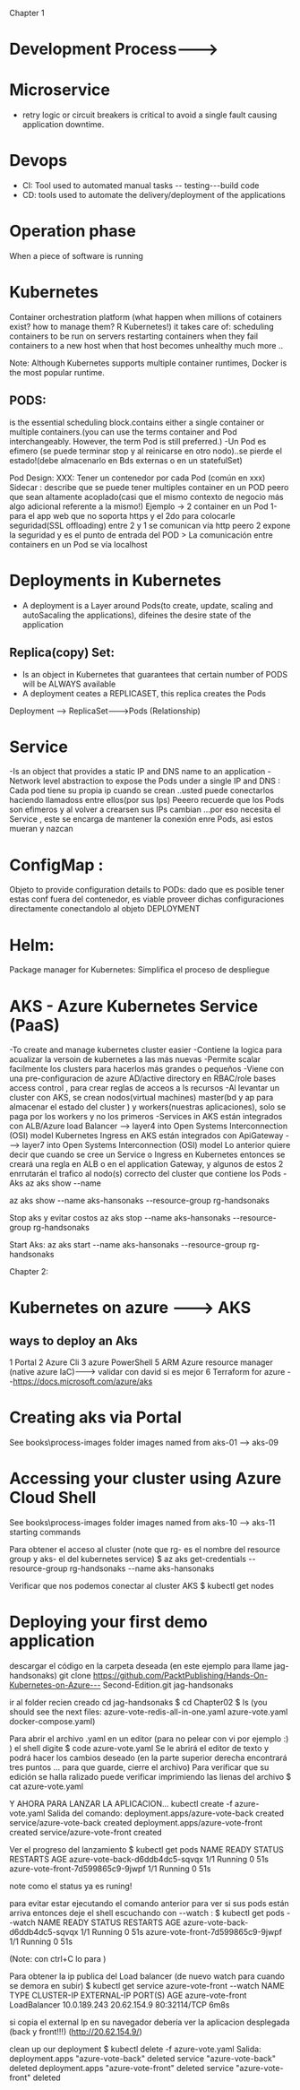 Chapter 1
# Development Process--->

# Microservice 
- retry logic or circuit breakers is critical to avoid a single fault causing application
downtime.

# Devops 
- CI: Tool used to automated manual tasks -- testing---build code
- CD: tools used to automate the delivery/deployment of the applications 

# Operation phase
When a piece of software is running 


# Kubernetes 
Container orchestration platform (what happen when millions of cotainers exist? how to manage them? R Kubernetes!)
it takes care of:
	scheduling containers to be run on servers
	restarting containers when they fail
	containers to a new host when that host becomes unhealthy
	much more ..
	
Note: Although Kubernetes supports multiple container runtimes, Docker is the most
popular runtime.

## PODS: 
is the essential scheduling block.contains either a single container or multiple containers.(you can use the terms container and Pod
interchangeably. However, the term Pod is still preferred.)
-Un Pod es efimero (se puede terminar stop y al reinicarse en otro nodo)..se pierde el estado!(debe almacenarlo en Bds externas o en un statefulSet)

Pod Design:
    XXX: Tener un contenedor por cada Pod (común en xxx)
	Sidecar : describe que se puede tener multiples container en un POD peero que sean altamente acoplado(casi que el mismo contexto de negocio más algo adicional referente a la mismo!)
		Ejemplo -> 2 container en un Pod 1-para el app web que no soporta https y el 2do para colocarle seguridad(SSL offloading)
		entre 2 y 1 se comunican vía http peero 2 expone la seguridad y es el punto de entrada del POD
		> La comunicación entre containers en un Pod se vía localhost


# Deployments in Kubernetes
- A deployment is a Layer around Pods(to create, update, scaling and autoSacaling the applications), difeines the desire state of the application
## Replica(copy) Set: 
- Is an object in Kubernetes that guarantees that certain number  of PODS will be ALWAYS available 
- A deployment ceates a REPLICASET, this replica creates the Pods

Deployment --> ReplicaSet--->Pods 
(Relationship)


# Service
-Is an object that provides a static IP and DNS name to an application
-Network level abstraction to expose the Pods under a single IP and DNS : Cada pod tiene su propia ip cuando se crean ..usted puede conectarlos haciendo llamadoss entre ellos(por sus Ips)
Peeero recuerde que los Pods son efimeros y al volver a crearsen sus IPs cambian ...por eso necesita el Service , este se encarga de mantener la conexión enre Pods, asi estos  mueran y nazcan 

# ConfigMap :
Objeto to provide configuration details to PODs: dado que es posible tener estas conf fuera del contenedor, es viable proveer dichas configuraciones directamente 
conectandolo al objeto DEPLOYMENT

# Helm:
Package manager for Kubernetes: Simplifica el proceso de despliegue 

# AKS - Azure Kubernetes Service (PaaS)
-To create and manage kubernetes cluster easier
-Contiene la logica para acualizar la versoin de kubernetes a las más nuevas
-Permite scalar facilmente los clusters para hacerlos más grandes o pequeños
-Viene con una pre-configuracion de azure AD/active directory en RBAC/role bases access control , para crear reglas de acceos a ls recursos 
-Al levantar un cluster con AKS, se crean nodos(virtual machines) master(bd y ap para almacenar el estado del cluster ) 
y workers(nuestras aplicaciones), solo se paga por los workers y no los primeros 
-Services in AKS están integrados con ALB/Azure load Balancer --> layer4 into Open Systems Interconnection (OSI) model
Kubernetes Ingress en AKS están integrados con ApiGateway ---> layer7 into Open Systems Interconnection (OSI) model
Lo anterior quiere decir que cuando se cree un Service o Ingress en Kubernetes entonces se creará una regla en ALB o en el application Gateway, y algunos de estos 2
enrrutarán el trafico al nodo(s) correcto  del cluster que contiene los Pods
-Aks 
az aks show --name 

az aks show --name aks-hansonaks --resource-group rg-handsonaks

Stop aks y evitar costos
az aks stop --name aks-hansonaks  --resource-group rg-handsonaks

Start Aks:
az aks start --name aks-hansonaks  --resource-group rg-handsonaks


Chapter 2:
# Kubernetes on azure ---> AKS 

## ways to deploy an Aks
1 Portal
2 Azure Cli
3 azure PowerShell
5 ARM Azure resource manager (native azure IaC)---> validar con david si es mejor
6 Terraform for azure --https://docs.microsoft.com/azure/aks 


# Creating aks via Portal
See books\process-images folder images named from aks-01 --> aks-09

# Accessing your cluster using Azure Cloud Shell
See books\process-images folder images named from aks-10 --> aks-11
starting commands

Para obtener el acceso al cluster (note que rg- es el nombre del resource group y aks- el del kubernetes service)
$ az aks get-credentials --resource-group rg-handsonaks --name aks-hansonaks

Verificar que nos podemos conectar al cluster AKS
$ kubectl get nodes

# Deploying your first demo application
descargar el código en la carpeta deseada (en este ejemplo para llame jag-handsonaks)
git clone https://github.com/PacktPublishing/Hands-On-Kubernetes-on-Azure---
Second-Edition.git jag-handsonaks 

ir al folder recien creado 
cd jag-handsonaks
$ cd Chapter02
$ ls
(you should see the next files: azure-vote-redis-all-in-one.yaml  azure-vote.yaml  docker-compose.yaml)

Para abrir  el archivo .yaml en un editor (para no pelear con vi por ejemplo :) ) el shell digite
$ code azure-vote.yaml
Se le abrirá el editor de texto y podrá hacer los cambios deseado (en la parte superior derecha encontrará tres puntos ... para que guarde, cierre el archivo)
Para verificar que su edición se halla ralizado puede verificar imprimiendo las lienas del archivo 
$ cat azure-vote.yaml

Y AHORA PARA LANZAR LA APLICACION...
kubectl create -f azure-vote.yaml
Salida del comando:
deployment.apps/azure-vote-back created
service/azure-vote-back created
deployment.apps/azure-vote-front created
service/azure-vote-front created

Ver el progreso del lanzamiento 
$ kubectl get pods
NAME                                READY   STATUS    RESTARTS   AGE
azure-vote-back-d6ddb4dc5-sqvqx     1/1     Running   0          51s
azure-vote-front-7d599865c9-9jwpf   1/1     Running   0          51s

note como el status ya es runing!

para evitar estar ejecutando el comando anterior para ver si sus pods están arriva entonces deje el shell escuchando con --watch :
$ kubectl get pods --watch 
NAME                                READY   STATUS    RESTARTS   AGE
azure-vote-back-d6ddb4dc5-sqvqx     1/1     Running   0          51s
azure-vote-front-7d599865c9-9jwpf   1/1     Running   0          51s

(Note: con ctrl+C lo para )


Para obtener la ip publica del Load balancer (de nuevo watch para cuando se demora en subir)
$ kubectl get service azure-vote-front --watch
NAME               TYPE           CLUSTER-IP     EXTERNAL-IP   PORT(S)        AGE
azure-vote-front   LoadBalancer   10.0.189.243   20.62.154.9   80:32114/TCP   6m8s


si copia el external Ip en su navegador debería ver la aplicacion desplegada (back y front!!!) (http://20.62.154.9/)


clean up our deployment
 $ kubectl delete -f azure-vote.yaml
 Salida:
deployment.apps "azure-vote-back" deleted
service "azure-vote-back" deleted
deployment.apps "azure-vote-front" deleted
service "azure-vote-front" deleted






